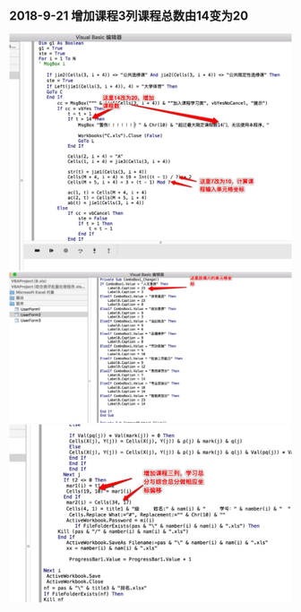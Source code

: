 ## 2018-9-21 增加课程3列课程总数由14变为20
![avatar](./img/30486250-2F03-46DA-BB63-A2D815B5248B.png)
![avatar](./img/D8E9F4D0-392D-41AB-9AA4-30CE57BDE277.png)
![avatar](./img/5EAE0783-9E83-4D56-9CB5-050571CE1B37.png)
